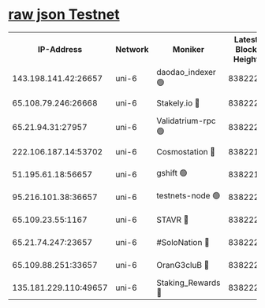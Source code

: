 [raw json Testnet](https://rpc-check.junot.stavr.tech/junot/rpc-junot-result.json)
=


<table><tr><th>IP-Address</th><th>Network</th><th>Moniker</th><th>Latest Block Height</th><th>Earliest Block Height</th><th>Catching Up</th><th>Tx Index</th><th>Voting Power</th><th>Scan Time</th></tr><tr><td>143.198.141.42:26657</td><td>uni-6</td><td>daodao_indexer 🟢</td><td>8382225</td><td>1</td><td>False</td><td>off</td><td>0</td><td>2024-02-27T18:48:36.014250800UTC</td></tr><tr><td>65.108.79.246:26668</td><td>uni-6</td><td>Stakely.io 🔴</td><td>8382221</td><td>1570872</td><td>False</td><td>on</td><td>11</td><td>2024-02-27T18:48:25.816401671UTC</td></tr><tr><td>65.21.94.31:27957</td><td>uni-6</td><td>Validatrium-rpc 🟢</td><td>8382220</td><td>2943363</td><td>False</td><td>on</td><td>0</td><td>2024-02-27T18:48:21.417165589UTC</td></tr><tr><td>222.106.187.14:53702</td><td>uni-6</td><td>Cosmostation 🔴</td><td>8382218</td><td>7473037</td><td>False</td><td>on</td><td>109003</td><td>2024-02-27T18:48:19.037952499UTC</td></tr><tr><td>51.195.61.18:56657</td><td>uni-6</td><td>gshift 🟢</td><td>8382216</td><td>7691417</td><td>False</td><td>on</td><td>0</td><td>2024-02-27T18:48:07.436348235UTC</td></tr><tr><td>95.216.101.38:36657</td><td>uni-6</td><td>testnets-node 🟢</td><td>8382222</td><td>8116304</td><td>False</td><td>on</td><td>0</td><td>2024-02-27T18:48:28.198271417UTC</td></tr><tr><td>65.109.23.55:1167</td><td>uni-6</td><td>STAVR 🔴</td><td>8382224</td><td>8207211</td><td>False</td><td>off</td><td>6054</td><td>2024-02-27T18:48:32.606730365UTC</td></tr><tr><td>65.21.74.247:23657</td><td>uni-6</td><td>#SoloNation 🔴</td><td>8382225</td><td>8237483</td><td>False</td><td>on</td><td>112</td><td>2024-02-27T18:48:35.051284225UTC</td></tr><tr><td>65.109.88.251:33657</td><td>uni-6</td><td>OranG3cluB 🔴</td><td>8382227</td><td>8297813</td><td>False</td><td>on</td><td>11</td><td>2024-02-27T18:48:40.413163237UTC</td></tr><tr><td>135.181.229.110:49657</td><td>uni-6</td><td>Staking_Rewards 🔴</td><td>8382227</td><td>8297813</td><td>False</td><td>on</td><td>1008</td><td>2024-02-27T18:48:40.741439928UTC</td></tr></table>